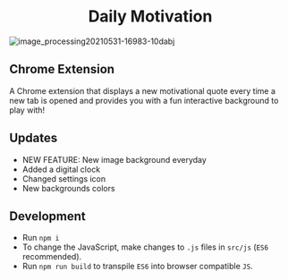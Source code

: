 <h1 align="center">Daily Motivation</h1>

![image_processing20210531-16983-10dabj](https://github.com/espdav/daily-motivation/assets/85557567/0f54a0b4-f500-4121-bc1f-7f628096af05)

## Chrome Extension

A Chrome extension that displays a new motivational quote every time a new tab is opened and provides you with a fun interactive background to play with!

## Updates
* NEW FEATURE: New image background everyday
* Added a digital clock
* Changed settings icon
* New backgrounds colors

## Development

* Run `npm i`
* To change the JavaScript, make changes to `.js` files in `src/js` (`ES6` recommended). 
* Run `npm run build` to transpile `ES6` into browser compatible `JS`.

